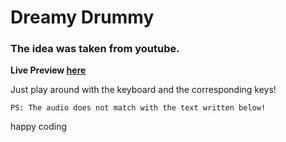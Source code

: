 <h1>Dreamy Drummy</h1>

<h3>The idea was taken from youtube.</h3>

<strong>Live Preview [here](https://justaway1.github.io/DrumKit//)</strong>

<p>Just play around with the keyboard and the corresponding keys!</p>
<code>PS: The audio does not match with the text written below!</code>

happy coding
